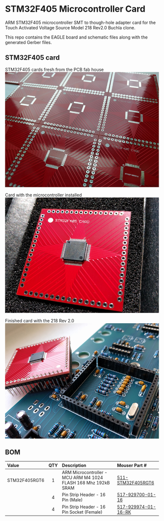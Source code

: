 # STM32F405 Microcontroller Card

ARM STM32F405 microcontroller SMT to though-hole adapter card for the Touch Activated Voltage Source Model 218 Rev2.0 Buchla clone.

This repo contains the EAGLE board and schematic files along with the generated Gerber files.


## STM32F405 card

STM32F405 cards fresh from the PCB fab house
![STM32F405 cards](images/stm32f405_card_01.jpg)

Card with the microcontroller installed
![Card with microcontroller](images/stm32f405_card_02.jpg)

Finished card with the 218 Rev 2.0
![Finished card](images/stm32f405_card_03.jpg)


## BOM

| Value   | QTY | Description | Mouser Part # |
|:--------|:---:|:------------|:--------------|
| STM32F405RGT6 | 1 | ARM Microcontroller - MCU ARM M4 1024 FLASH 168 Mhz 192kB SRAM | [511-STM32F405RGT6][arm-mcu] |
|  | 4 | Pin Strip Header - 16 Pin (Male) | [517-929700-01-16][pin-header] |
|  | 4 | Pin Strip Header - 16 Pin Socket (Female) | [517-929974-01-16-RK][pin-socket]

[arm-mcu]: https://www.mouser.com/ProductDetail/511-STM32F405RGT6
[pin-header]: https://www.mouser.com/ProductDetail/517-929700-01-16
[pin-socket]: https://www.mouser.com/ProductDetail/517-929974-01-16-RK